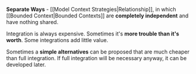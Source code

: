 **Separate Ways** - [[Model Context Strategies|Relationship]], in which [[Bounded Context|Bounded Contexts]] are **completely independent** and have nothing shared.

Integration is always expensive. Sometimes it's **more trouble than it's worth**. Some integrations add little value.

Sometimes a **simple alternatives** can be proposed that are much cheaper than full integration. If full integration will be necessary anyway, it can be developed later.


